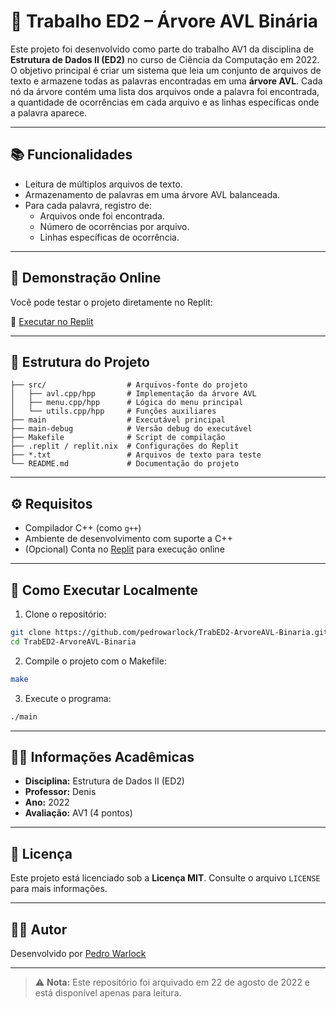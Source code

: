# 🌳 Trabalho ED2 – Árvore AVL Binária

Este projeto foi desenvolvido como parte do trabalho AV1 da disciplina de **Estrutura de Dados II (ED2)** no curso de Ciência da Computação em 2022. O objetivo principal é criar um sistema que leia um conjunto de arquivos de texto e armazene todas as palavras encontradas em uma **árvore AVL**. Cada nó da árvore contém uma lista dos arquivos onde a palavra foi encontrada, a quantidade de ocorrências em cada arquivo e as linhas específicas onde a palavra aparece.

---

## 📚 Funcionalidades

- Leitura de múltiplos arquivos de texto.
- Armazenamento de palavras em uma árvore AVL balanceada.
- Para cada palavra, registro de:
  - Arquivos onde foi encontrada.
  - Número de ocorrências por arquivo.
  - Linhas específicas de ocorrência.

---

## 🧪 Demonstração Online

Você pode testar o projeto diretamente no Replit:

🔗 [Executar no Replit](https://replit.com/@pedrowarlock/TrabED2-ArvoreAVL-Binaria#src/menu.cpp)

---

## 📁 Estrutura do Projeto

```
├── src/                  # Arquivos-fonte do projeto
│   ├── avl.cpp/hpp       # Implementação da árvore AVL
│   ├── menu.cpp/hpp      # Lógica do menu principal
│   └── utils.cpp/hpp     # Funções auxiliares
├── main                  # Executável principal
├── main-debug            # Versão debug do executável
├── Makefile              # Script de compilação
├── .replit / replit.nix  # Configurações do Replit
├── *.txt                 # Arquivos de texto para teste
└── README.md             # Documentação do projeto
```

---

## ⚙️ Requisitos

- Compilador C++ (como `g++`)
- Ambiente de desenvolvimento com suporte a C++
- (Opcional) Conta no [Replit](https://replit.com/) para execução online

---

## 🚀 Como Executar Localmente

1. Clone o repositório:

```bash
git clone https://github.com/pedrowarlock/TrabED2-ArvoreAVL-Binaria.git
cd TrabED2-ArvoreAVL-Binaria
```

2. Compile o projeto com o Makefile:

```bash
make
```

3. Execute o programa:

```bash
./main
```

---

## 🧑‍🏫 Informações Acadêmicas

- **Disciplina:** Estrutura de Dados II (ED2)  
- **Professor:** Denis  
- **Ano:** 2022  
- **Avaliação:** AV1 (4 pontos)

---

## 📄 Licença

Este projeto está licenciado sob a **Licença MIT**. Consulte o arquivo `LICENSE` para mais informações.

---

## 👨‍💻 Autor

Desenvolvido por [Pedro Warlock](https://github.com/pedrowarlock)

---

> ⚠️ **Nota:** Este repositório foi arquivado em 22 de agosto de 2022 e está disponível apenas para leitura.

